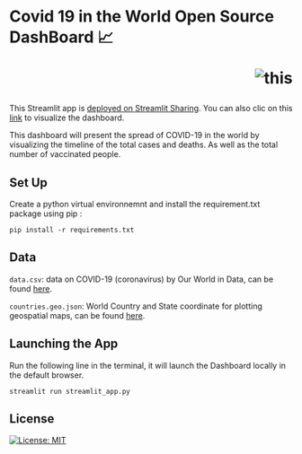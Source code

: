 # Covid 19 in the World Open Source DashBoard 📈  <p style='text-align: right;'> ![this](https://coronavirus.jhu.edu/static/media/jhu-logo-white-horizontal.68872b26.svg) </p>
This Streamlit app is [deployed on Streamlit Sharing](https://share.streamlit.io/). You can also clic on this [link](https://share.streamlit.io/yuliianikolaenko/covid_dashboard_proglib/main) to visualize the dashboard.

This dashboard will present the spread of COVID-19 in the world by visualizing the timeline of the total cases and deaths. As well as the total number of vaccinated people.

 ## Set Up 
 
Create a python virtual environnemnt and install the requirement.txt package using pip :

```
pip install -r requirements.txt
```

## Data 

<code>data.csv</code>: data on COVID-19 (coronavirus) by Our World in Data, can be found [here](https://github.com/owid/covid-19-data/tree/master/public/data).

<code>countries.geo.json</code>: World Country and State coordinate for plotting geospatial maps, can be found [here](https://www.kaggle.com/chapagain/country-state-geo-location).


## Launching the App

Run the following line in the terminal, it will launch the Dashboard locally in the default browser.

```
streamlit run streamlit_app.py
```


## License

[![License: MIT](https://img.shields.io/badge/License-MIT-yellow.svg)](https://opensource.org/licenses/MIT)


